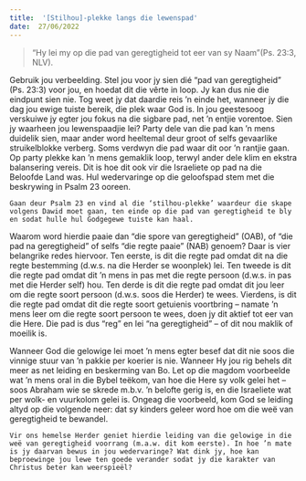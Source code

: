 ```yaml
---
title:  '[Stilhou]-plekke langs die lewenspad'
date:  27/06/2022
---
```


> <p></p>
> “Hy lei my op die pad van geregtigheid tot eer van sy Naam”(Ps. 23:3, NLV).

Gebruik jou verbeelding. Stel jou voor jy sien dié “pad van geregtigheid” (Ps. 23:3) voor jou, en hoedat dit die vêrte in loop. Jy kan dus nie die eindpunt sien nie. Tog weet jy dat daardie reis ’n einde het, wanneer jy die dag jou ewige tuiste bereik, die plek waar God is. In jou geestesoog verskuiwe jy egter jou fokus na die sigbare pad, net ’n entjie vorentoe. Sien jy waarheen jou lewenspaadjie lei? Party dele van die pad kan ’n mens duidelik sien, maar ander word heeltemal deur groot of selfs gevaarlike struikelblokke verberg. Soms verdwyn die pad waar dit oor ’n rantjie gaan. Op party plekke kan ’n mens gemaklik loop, terwyl ander dele klim en ekstra balansering vereis. Dit is hoe dit ook vir die Israeliete op pad na die Beloofde Land was. Hul wedervaringe op die geloofspad stem met die beskrywing in Psalm 23 ooreen.

`Gaan deur Psalm 23 en vind al die ‘stilhou-plekke’ waardeur die skape volgens Dawid moet gaan, ten einde op die pad van geregtigheid te bly en sodat hulle hul Godgegewe tuiste kan haal.`

Waarom word hierdie paaie dan “die spore van geregtigheid” (OAB), of “die pad na geregtigheid” of selfs “die regte paaie” (NAB) genoem? Daar is vier belangrike redes hiervoor. Ten eerste, is dit die regte pad omdat dit na die regte bestemming (d.w.s. na die Herder se woonplek) lei. Ten tweede is dit die regte pad omdat dit ’n mens in pas met die regte persoon (d.w.s. in pas met die Herder self) hou. Ten derde is dit die regte pad omdat dit jou leer om die regte soort persoon (d.w.s. soos die Herder) te wees. Vierdens, is dit die regte pad omdat dit die regte soort getuienis voortbring – namate ’n mens leer om die regte soort persoon te wees, doen jy dit aktief tot eer van die Here. Die pad is dus “reg” en lei “na geregtigheid” – of dit nou maklik of moeilik is.

Wanneer God die gelowige lei moet ’n mens egter besef dat dit nie soos die vinnige stuur van ’n pakkie per koerier is nie. Wanneer Hy jou rig behels dit meer as net leiding en beskerming van Bo. Let op die magdom voorbeelde wat ’n mens oral in die Bybel teëkom, van hoe die Here sy volk gelei het – soos Abraham wie se skrede m.b.v. ’n belofte gerig is, en die Israeliete wat per wolk- en vuurkolom gelei is. Ongeag die voorbeeld, kom God se leiding altyd op die volgende neer: dat sy kinders geleer word hoe om die weë van geregtigheid te bewandel.

`Vir ons hemelse Herder geniet hierdie leiding van die gelowige in die weë van geregtigheid voorrang (m.a.w. dit kom eerste). In hoe ’n mate is jy daarvan bewus in jou wedervaringe? Wat dink jy, hoe kan beproewinge jou lewe ten goede verander sodat jy die karakter van Christus beter kan weerspieël?`